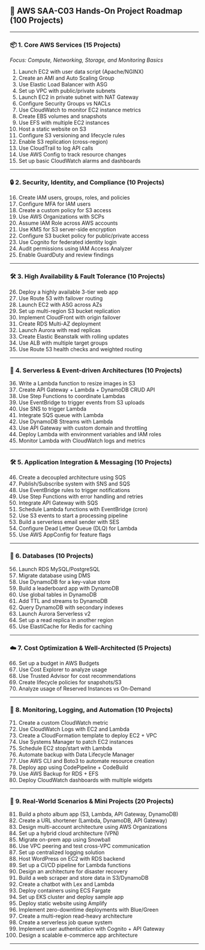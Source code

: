 ## 🧭 AWS SAA-C03 Hands-On Project Roadmap (100 Projects)

---

### 📦 **1. Core AWS Services (15 Projects)**

_Focus: Compute, Networking, Storage, and Monitoring Basics_

1. Launch EC2 with user data script (Apache/NGINX)
2. Create an AMI and Auto Scaling Group
3. Use Elastic Load Balancer with ASG
4. Set up VPC with public/private subnets
5. Launch EC2 in private subnet with NAT Gateway
6. Configure Security Groups vs NACLs
7. Use CloudWatch to monitor EC2 instance metrics
8. Create EBS volumes and snapshots
9. Use EFS with multiple EC2 instances
10. Host a static website on S3
11. Configure S3 versioning and lifecycle rules
12. Enable S3 replication (cross-region)
13. Use CloudTrail to log API calls
14. Use AWS Config to track resource changes
15. Set up basic CloudWatch alarms and dashboards

---

### 🔒 **2. Security, Identity, and Compliance (10 Projects)**

16. Create IAM users, groups, roles, and policies
17. Configure MFA for IAM users
18. Create a custom policy for S3 access
19. Use AWS Organizations with SCPs
20. Assume IAM Role across AWS accounts
21. Use KMS for S3 server-side encryption
22. Configure S3 bucket policy for public/private access
23. Use Cognito for federated identity login
24. Audit permissions using IAM Access Analyzer
25. Enable GuardDuty and review findings

---

### 🛠️ **3. High Availability & Fault Tolerance (10 Projects)**

26. Deploy a highly available 3-tier web app
27. Use Route 53 with failover routing
28. Launch EC2 with ASG across AZs
29. Set up multi-region S3 bucket replication
30. Implement CloudFront with origin failover
31. Create RDS Multi-AZ deployment
32. Launch Aurora with read replicas
33. Create Elastic Beanstalk with rolling updates
34. Use ALB with multiple target groups
35. Use Route 53 health checks and weighted routing

---

### 🧩 **4. Serverless & Event-driven Architectures (10 Projects)**

36. Write a Lambda function to resize images in S3
37. Create API Gateway + Lambda + DynamoDB CRUD API
38. Use Step Functions to coordinate Lambdas
39. Use EventBridge to trigger events from S3 uploads
40. Use SNS to trigger Lambda
41. Integrate SQS queue with Lambda
42. Use DynamoDB Streams with Lambda
43. Use API Gateway with custom domain and throttling
44. Deploy Lambda with environment variables and IAM roles
45. Monitor Lambda with CloudWatch logs and metrics

---

### 🛠️ **5. Application Integration & Messaging (10 Projects)**

46. Create a decoupled architecture using SQS
47. Publish/Subscribe system with SNS and SQS
48. Use EventBridge rules to trigger notifications
49. Use Step Functions with error handling and retries
50. Integrate API Gateway with SQS
51. Schedule Lambda functions with EventBridge (cron)
52. Use S3 events to start a processing pipeline
53. Build a serverless email sender with SES
54. Configure Dead Letter Queue (DLQ) for Lambda
55. Use AWS AppConfig for feature flags

---

### 💾 **6. Databases (10 Projects)**

56. Launch RDS MySQL/PostgreSQL
57. Migrate database using DMS
58. Use DynamoDB for a key-value store
59. Build a leaderboard app with DynamoDB
60. Use global tables in DynamoDB
61. Add TTL and streams to DynamoDB
62. Query DynamoDB with secondary indexes
63. Launch Aurora Serverless v2
64. Set up a read replica in another region
65. Use ElastiCache for Redis for caching

---

### ☁️ **7. Cost Optimization & Well-Architected (5 Projects)**

66. Set up a budget in AWS Budgets
67. Use Cost Explorer to analyze usage
68. Use Trusted Advisor for cost recommendations
69. Create lifecycle policies for snapshots/S3
70. Analyze usage of Reserved Instances vs On-Demand

---

### 🧪 **8. Monitoring, Logging, and Automation (10 Projects)**

71. Create a custom CloudWatch metric
72. Use CloudWatch Logs with EC2 and Lambda
73. Create a CloudFormation template to deploy EC2 + VPC
74. Use Systems Manager to patch EC2 instances
75. Schedule EC2 stop/start with Lambda
76. Automate backup with Data Lifecycle Manager
77. Use AWS CLI and Boto3 to automate resource creation
78. Deploy app using CodePipeline + CodeBuild
79. Use AWS Backup for RDS + EFS
80. Deploy CloudWatch dashboards with multiple widgets

---

### 🎯 **9. Real-World Scenarios & Mini Projects (20 Projects)**

81. Build a photo album app (S3, Lambda, API Gateway, DynamoDB)
82. Create a URL shortener (Lambda, DynamoDB, API Gateway)
83. Design multi-account architecture using AWS Organizations
84. Set up a hybrid cloud architecture (VPN)
85. Migrate on-prem app using Snowball
86. Use VPC peering and test cross-VPC communication
87. Set up centralized logging solution
88. Host WordPress on EC2 with RDS backend
89. Set up a CI/CD pipeline for Lambda functions
90. Design an architecture for disaster recovery
91. Build a web scraper and store data in S3/DynamoDB
92. Create a chatbot with Lex and Lambda
93. Deploy containers using ECS Fargate
94. Set up EKS cluster and deploy sample app
95. Deploy static website using Amplify
96. Implement zero-downtime deployments with Blue/Green
97. Create a multi-region read-heavy architecture
98. Create a serverless job queue system
99. Implement user authentication with Cognito + API Gateway
100.  Design a scalable e-commerce app architecture

---
